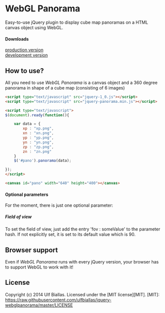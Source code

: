 # WebGL Panorama

Easy-to-use jQuery plugin to display cube map panoramas on a HTML canvas object using WebGL.

#### Downloads

[production version][prod]<br/>
[development version][dev]

[prod]: https://github.com/ulfbiallas/jquery-webglpanorama/raw/master/src/jquery-webglpanorama.min.js
[dev]: https://github.com/ulfbiallas/jquery-webglpanorama/raw/master/src/jquery-webglpanorama.js

## How to use?
All you need to use *WebGL Panorama* is a canvas object and a 360 degree panorama in shape of a cube map (consisting of 6 images)

```html
<script type="text/javascript" src="jquery-1_0.js"></script>
<script type="text/javascript" src="jquery-panorama.min.js"></script>

<script type="text/javascript">
$(document).ready(function(){

    var data = {
        xp : "xp.png",
        xn : "xn.png",
        yp : "yp.png",
        yn : "yn.png",
        zp : "zp.png",
        zn : "zn.png"
    }
	$('#pano').panorama(data);

});
</script>

<canvas id="pano" width="640" height="400"></canvas>
```

#### Optional parameters
For the moment, there is just one optional parameter:
##### Field of view
To set the field of view, just add the entry 'fov : someValue' to the parameter hash.
If not explicitly set, it is set to its default value which is 90.

## Browser support
Even if *WebGL Panorama* runs with every jQuery version, 
your browser has to support WebGL to work with it!

## License
Copyright (c) 2014 Ulf Biallas. Licensed under the [MIT license][MIT].
[MIT]: https://raw.githubusercontent.com/ulfbiallas/jquery-webglpanorama/master/LICENSE
